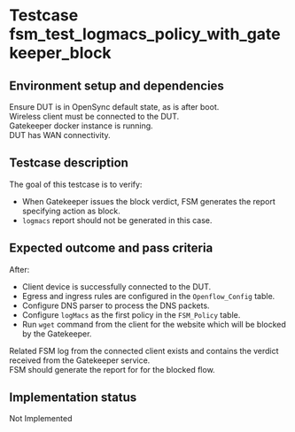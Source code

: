 # Testcase fsm_test_logmacs_policy_with_gatekeeper_block

## Environment setup and dependencies

Ensure DUT is in OpenSync default state, as is after boot.\
Wireless client must be connected to the DUT.\
Gatekeeper docker instance is running.\
DUT has WAN connectivity.

## Testcase description

The goal of this testcase is to verify:

- When Gatekeeper issues the block verdict, FSM generates the report specifying
  action as block.
- `logmacs` report should not be generated in this case.

## Expected outcome and pass criteria

After:

- Client device is successfully connected to the DUT.
- Egress and ingress rules are configured in the `Openflow_Config` table.
- Configure DNS parser to process the DNS packets.
- Configure `logMacs` as the first policy in the `FSM_Policy` table.
- Run `wget` command from the client for the website which will be blocked by
  the Gatekeeper.

Related FSM log from the connected client exists and contains the verdict
received from the Gatekeeper service.\
FSM should generate the report for for the blocked flow.

## Implementation status

Not Implemented

